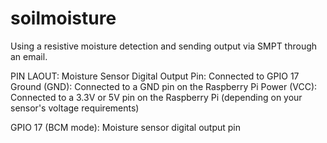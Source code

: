 # soilmoisture
Using a resistive moisture detection and sending output via SMPT through an email.

PIN LAOUT:
Moisture Sensor Digital Output Pin: Connected to GPIO 17
Ground (GND): Connected to a GND pin on the Raspberry Pi
Power (VCC): Connected to a 3.3V or 5V pin on the Raspberry Pi (depending on your sensor's voltage requirements)

GPIO 17 (BCM mode): Moisture sensor digital output pin

